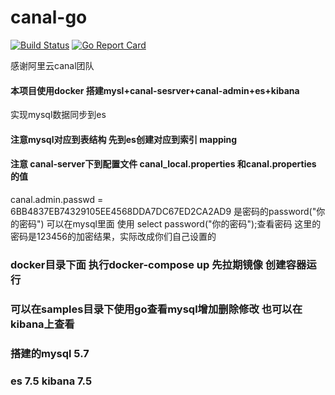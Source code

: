
# canal-go

[![Build Status](https://travis-ci.org/withlin/canal-go.svg?branch=master)](https://travis-ci.org/withlin/canal-go)
[![Go Report Card](https://goreportcard.com/badge/github.com/withlin/canal-go)](https://goreportcard.com/badge/github.com/withlin/canal-go)

感谢阿里云canal团队

#### 本项目使用docker 搭建mysl+canal-sesrver+canal-admin+es+kibana
实现mysql数据同步到es

#### 注意mysql对应到表结构 先到es创建对应到索引 mapping

#### 注意 canal-server下到配置文件 canal_local.properties  和canal.properties 的值
canal.admin.passwd = 6BB4837EB74329105EE4568DDA7DC67ED2CA2AD9 是密码的password("你的密码")
可以在mysql里面 使用 select password("你的密码");查看密码 这里的密码是123456的加密结果，实际改成你们自己设置的



### docker目录下面  执行docker-compose up 先拉期镜像 创建容器运行

### 可以在samples目录下使用go查看mysql增加删除修改 也可以在 kibana上查看

### 搭建的mysql 5.7
### es 7.5  kibana 7.5
